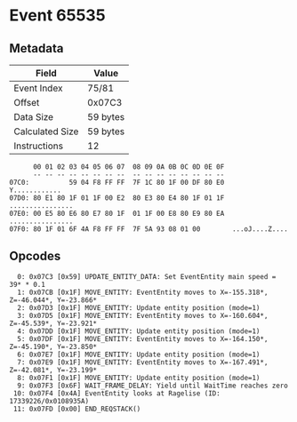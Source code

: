 # Event 65535

## Metadata

| Field           | Value    |
|-----------------|----------|
| Event Index     | 75/81    |
| Offset          | 0x07C3   |
| Data Size       | 59 bytes |
| Calculated Size | 59 bytes |
| Instructions    | 12       |

```
      00 01 02 03 04 05 06 07  08 09 0A 0B 0C 0D 0E 0F
      -- -- -- -- -- -- -- --  -- -- -- -- -- -- -- --
07C0:          59 04 F8 FF FF  7F 1C 80 1F 00 DF 80 E0     Y............
07D0: 80 E1 80 1F 01 1F 00 E2  80 E3 80 E4 80 1F 01 1F  ................
07E0: 00 E5 80 E6 80 E7 80 1F  01 1F 00 E8 80 E9 80 EA  ................
07F0: 80 1F 01 6F 4A F8 FF FF  7F 5A 93 08 01 00        ...oJ....Z....  
```

## Opcodes

```
  0: 0x07C3 [0x59] UPDATE_ENTITY_DATA: Set EventEntity main speed = 39* * 0.1
  1: 0x07CB [0x1F] MOVE_ENTITY: EventEntity moves to X=-155.318*, Z=-46.044*, Y=-23.866*
  2: 0x07D3 [0x1F] MOVE_ENTITY: Update entity position (mode=1)
  3: 0x07D5 [0x1F] MOVE_ENTITY: EventEntity moves to X=-160.604*, Z=-45.539*, Y=-23.921*
  4: 0x07DD [0x1F] MOVE_ENTITY: Update entity position (mode=1)
  5: 0x07DF [0x1F] MOVE_ENTITY: EventEntity moves to X=-164.150*, Z=-45.190*, Y=-23.850*
  6: 0x07E7 [0x1F] MOVE_ENTITY: Update entity position (mode=1)
  7: 0x07E9 [0x1F] MOVE_ENTITY: EventEntity moves to X=-167.491*, Z=-42.081*, Y=-23.199*
  8: 0x07F1 [0x1F] MOVE_ENTITY: Update entity position (mode=1)
  9: 0x07F3 [0x6F] WAIT_FRAME_DELAY: Yield until WaitTime reaches zero
 10: 0x07F4 [0x4A] EventEntity looks at Ragelise (ID: 17339226/0x0108935A)
 11: 0x07FD [0x00] END_REQSTACK()
```
